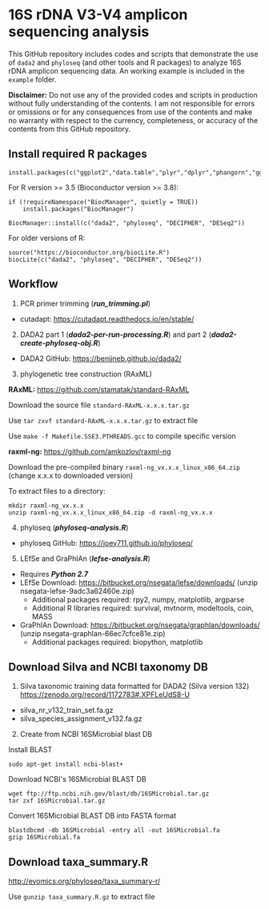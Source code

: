 # 16S rDNA V3-V4 amplicon sequencing analysis

This GitHub repository includes codes and scripts that demonstrate the use of `dada2` and `phyloseq` (and other tools and R packages) to analyze 16S rDNA amplicon sequencing data. An working example is included in the `example` folder. 

**Disclaimer:**
Do not use any of the provided codes and scripts in production without fully understanding of the contents. I am not responsible for errors or omissions or for any consequences from use of the contents and make no warranty with respect to the currency, completeness, or accuracy of the contents from this GitHub repository.

## Install required R packages

```
install.packages(c("ggplot2","data.table","plyr","dplyr","phangorn","ggbeeswarm","ggrepel","vegan","GUniFrac"))
```

For R version >= 3.5 (Bioconductor version >= 3.8):
```
if (!requireNamespace("BiocManager", quietly = TRUE))
    install.packages("BiocManager")

BiocManager::install(c("dada2", "phyloseq", "DECIPHER", "DESeq2"))
```

For older versions of R:
```
source("https://bioconductor.org/biocLite.R")
biocLite(c("dada2", "phyloseq", "DECIPHER", "DESeq2"))
```

## Workflow

1. PCR primer trimming (***run_trimming.pl***)
* cutadapt: https://cutadapt.readthedocs.io/en/stable/

2. DADA2 part 1 (***dada2-per-run-processing.R***) and part 2 (***dada2-create-phyloseq-obj.R***)
* DADA2 GitHub: https://benjjneb.github.io/dada2/

3. phylogenetic tree construction (RAxML)

**RAxML:**
https://github.com/stamatak/standard-RAxML

Download the source file `standard-RAxML-x.x.x.tar.gz`

Use `tar zxvf standard-RAxML-x.x.x.tar.gz` to extract file

Use `make -f Makefile.SSE3.PTHREADS.gcc` to compile specific version

**raxml-ng:**
https://github.com/amkozlov/raxml-ng

Download the pre-compiled binary `raxml-ng_vx.x.x_linux_x86_64.zip` (change x.x.x to downloaded version)

To extract files to a directory:
```
mkdir raxml-ng_vx.x.x
unzip raxml-ng_vx.x.x_linux_x86_64.zip -d raxml-ng_vx.x.x
```

4. phyloseq (***phyloseq-analysis.R***)
* phyloseq  GitHub: https://joey711.github.io/phyloseq/

5. LEfSe and GraPhlAn (***lefse-analysis.R***) 
* Requires ***Python 2.7***
* LEfSe Download: https://bitbucket.org/nsegata/lefse/downloads/ (unzip nsegata-lefse-9adc3a62460e.zip)
  * Additional packages required: rpy2, numpy, matplotlib, argparse
  * Additional R libraries required: survival, mvtnorm, modeltools, coin, MASS
* GraPhlAn Download: https://bitbucket.org/nsegata/graphlan/downloads/ (unzip nsegata-graphlan-66ec7cfce81e.zip)
  * Additional packages required: biopython, matplotlib

## Download Silva and NCBI taxonomy DB

1. Silva taxonomic training data formatted for DADA2 (Silva version 132)
https://zenodo.org/record/1172783#.XPFLeUdS8-U
* silva_nr_v132_train_set.fa.gz
* silva_species_assignment_v132.fa.gz

2. Create from NCBI 16SMicrobial blast DB

Install BLAST 
```
sudo apt-get install ncbi-blast+
```

Download NCBI's 16SMicrobial BLAST DB
```
wget ftp://ftp.ncbi.nih.gov/blast/db/16SMicrobial.tar.gz
tar zxf 16SMicrobial.tar.gz
```

Convert 16SMicrobial BLAST DB into FASTA format
```
blastdbcmd -db 16SMicrobial -entry all -out 16SMicrobial.fa
gzip 16SMicrobial.fa
```

## Download taxa_summary.R
http://evomics.org/phyloseq/taxa_summary-r/

Use `gunzip taxa_summary.R.gz` to extract file
